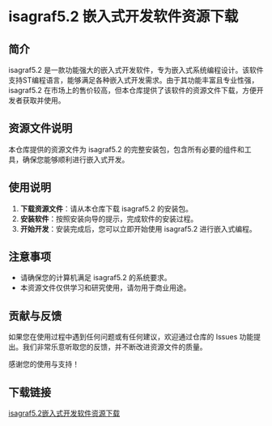 # isagraf5.2 嵌入式开发软件资源下载

## 简介

isagraf5.2 是一款功能强大的嵌入式开发软件，专为嵌入式系统编程设计。该软件支持ST编程语言，能够满足各种嵌入式开发需求。由于其功能丰富且专业性强，isagraf5.2 在市场上的售价较高，但本仓库提供了该软件的资源文件下载，方便开发者获取并使用。

## 资源文件说明

本仓库提供的资源文件为 isagraf5.2 的完整安装包，包含所有必要的组件和工具，确保您能够顺利进行嵌入式开发。

## 使用说明

1. **下载资源文件**：请从本仓库下载 isagraf5.2 的安装包。
2. **安装软件**：按照安装向导的提示，完成软件的安装过程。
3. **开始开发**：安装完成后，您可以立即开始使用 isagraf5.2 进行嵌入式编程。

## 注意事项

- 请确保您的计算机满足 isagraf5.2 的系统要求。
- 本资源文件仅供学习和研究使用，请勿用于商业用途。

## 贡献与反馈

如果您在使用过程中遇到任何问题或有任何建议，欢迎通过仓库的 Issues 功能提出。我们非常乐意听取您的反馈，并不断改进资源文件的质量。

感谢您的使用与支持！

## 下载链接

[isagraf5.2嵌入式开发软件资源下载](https://pan.quark.cn/s/434617f55de0)